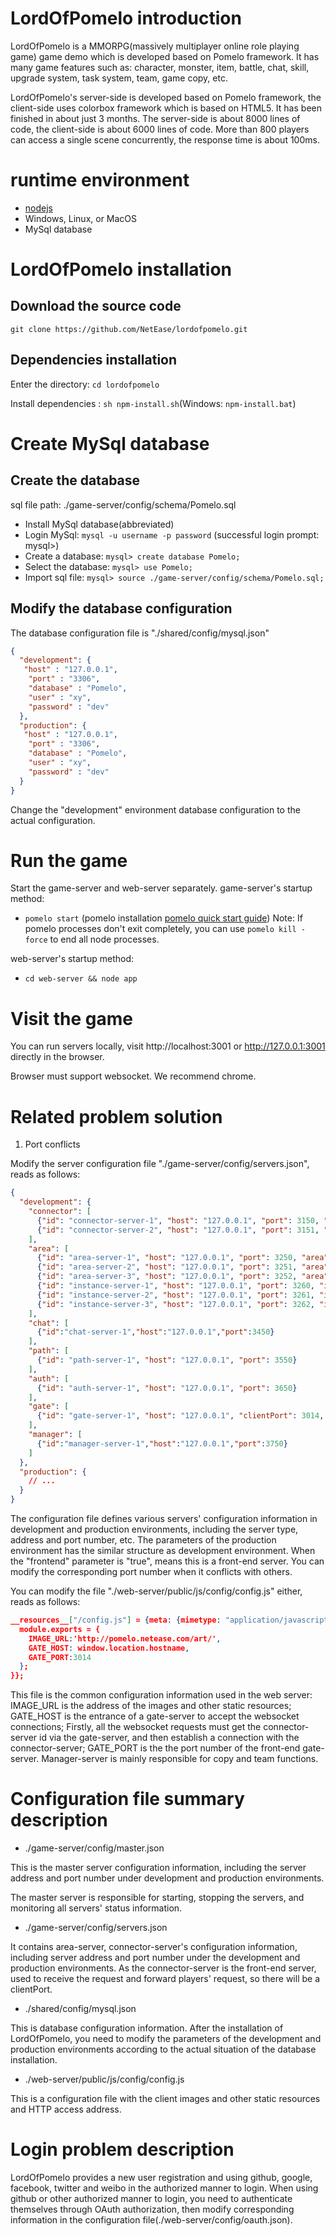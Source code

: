 # LordOfPomelo introduction
 
LordOfPomelo is a MMORPG(massively multiplayer online role playing game) game demo which is developed based on Pomelo framework. It has many game features such as: character, monster, item, battle, chat, skill, upgrade system, task system, team, game copy, etc.
 
LordOfPomelo's server-side is developed based on Pomelo framework, the client-side uses colorbox framework which is based on HTML5. It has been finished in about just 3 months. The server-side is about 8000 lines of code, the client-side is about 6000 lines of code. More than 800 players can access a single scene concurrently, the response time is about 100ms. 
 
# runtime environment 
* [nodejs](http://nodejs.org/) 
* Windows, Linux, or MacOS
* MySql database 
 
# LordOfPomelo installation 
 
## Download the source code 
 
`git clone https://github.com/NetEase/lordofpomelo.git`
 
## Dependencies installation
 
Enter the directory: 
`cd lordofpomelo`
 
Install dependencies :
`sh npm-install.sh`(Windows: `npm-install.bat`)
 
# Create MySql database
 
## Create the database 
sql file path: ./game-server/config/schema/Pomelo.sql

* Install MySql database(abbreviated) 
* Login MySql: 
`mysql -u username -p password`
(successful login prompt: mysql>)
* Create a database: 
`mysql> create database Pomelo;`
* Select the database: 
`mysql> use Pomelo;`
* Import sql file: 
`mysql> source ./game-server/config/schema/Pomelo.sql;`
 
## Modify the database configuration
The database configuration file is "./shared/config/mysql.json"
```json
{
  "development": {
   "host" : "127.0.0.1",
    "port" : "3306",
    "database" : "Pomelo",
    "user" : "xy",
    "password" : "dev"
  },
  "production": {
   "host" : "127.0.0.1",
    "port" : "3306",
    "database" : "Pomelo",
    "user" : "xy",
    "password" : "dev"
  }
}
```
 
Change the "development" environment database configuration to the actual configuration.
 
# Run the game
Start the game-server and web-server separately.
game-server's startup method:
 
* `pomelo start` (pomelo installation [pomelo quick start guide](https://github.com/NetEase/pomelo/wiki/pomelo快速使用指南)) Note: If pomelo processes don't exit completely, you can use `pomelo kill - force` to end all node processes.
 
web-server's startup method:
 
* `cd web-server && node app`
 
# Visit the game
You can run servers locally, visit http://localhost:3001 or http://127.0.0.1:3001 directly in the browser.
 
Browser must support websocket. We recommend chrome.
 
# Related problem solution
1. Port conflicts 
 
Modify the server configuration file "./game-server/config/servers.json", reads as follows: 
```json
{
  "development": {
    "connector": [
      {"id": "connector-server-1", "host": "127.0.0.1", "port": 3150, "clientPort": 3010, "frontend": true},
      {"id": "connector-server-2", "host": "127.0.0.1", "port": 3151, "clientPort":3011, "frontend": true}
    ],
    "area": [
      {"id": "area-server-1", "host": "127.0.0.1", "port": 3250, "area": 1}, 
      {"id": "area-server-2", "host": "127.0.0.1", "port": 3251, "area": 2}, 
      {"id": "area-server-3", "host": "127.0.0.1", "port": 3252, "area": 3}, 
      {"id": "instance-server-1", "host": "127.0.0.1", "port": 3260, "instance": true},
      {"id": "instance-server-2", "host": "127.0.0.1", "port": 3261, "instance": true},
      {"id": "instance-server-3", "host": "127.0.0.1", "port": 3262, "instance": true}
    ],
    "chat": [
      {"id":"chat-server-1","host":"127.0.0.1","port":3450}
    ],
    "path": [
      {"id": "path-server-1", "host": "127.0.0.1", "port": 3550}
    ],
    "auth": [
      {"id": "auth-server-1", "host": "127.0.0.1", "port": 3650}
    ],
    "gate": [
      {"id": "gate-server-1", "host": "127.0.0.1", "clientPort": 3014, "frontend": true}
    ],
    "manager": [
      {"id":"manager-server-1","host":"127.0.0.1","port":3750}
    ]
  },
  "production": {
    // ...
  }
}
```
 
The configuration file defines various servers' configuration information in development and production environments, including the server type, address and port number, etc. The parameters of the production environment has the similar structure as development environment. When the "frontend" parameter is "true", means this is a front-end server. You can modify the corresponding port number when it conflicts with others. 
 
You can modify the file "./web-server/public/js/config/config.js" either, reads as follows: 
```json
__resources__["/config.js"] = {meta: {mimetype: "application/javascript"}, data: function(exports, require, module, __filename, __dirname) {
  module.exports = { 
    IMAGE_URL:'http://pomelo.netease.com/art/',
    GATE_HOST: window.location.hostname,
    GATE_PORT:3014
  };
}};
```
This file is the common configuration information used in the web server: IMAGE_URL is the address of the images and other static resources; GATE_HOST is the entrance of a gate-server to accept the websocket connections; Firstly, all the websocket requests must get the connector-server id via the gate-server, and then establish a connection with the connector-server; GATE_PORT is the the port number of the front-end gate-server. Manager-server is mainly responsible for copy and team functions. 
 
# Configuration file summary description 
* ./game-server/config/master.json
 
This is the master server configuration information, including the server address and port number under development and production environments. 
 
The master server is responsible for starting, stopping the servers, and monitoring all servers' status information. 

* ./game-server/config/servers.json
 
It contains area-server, connector-server's configuration information, including server address and port number under the development and production environments. As the connector-server is the front-end server, used to receive the request and forward players' request, so there will be a clientPort. 
 
* ./shared/config/mysql.json
 
This is database configuration information. After the installation of LordOfPomelo, you need to modify the parameters of the development and production environments according to the actual situation of the database installation. 
 
* ./web-server/public/js/config/config.js
 
This is a configuration file with the client images and other static resources and HTTP access address. 
 
# Login problem description
LordOfPomelo provides a new user registration and using github, google, facebook, twitter and weibo in the authorized manner to login. When using github or other authorized manner to login, you need to authenticate themselves through OAuth authorization, then modify corresponding information in the configuration file(./web-server/config/oauth.json).

